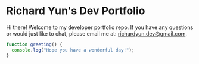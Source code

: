 # Richard Yun's Dev Portfolio

Hi there! Welcome to my developer portfolio repo. If you have any questions or would just like to chat, please email me at:
richardyun.dev@gmail.com.

```javascript
function greeting() {
  console.log("Hope you have a wonderful day!");
}